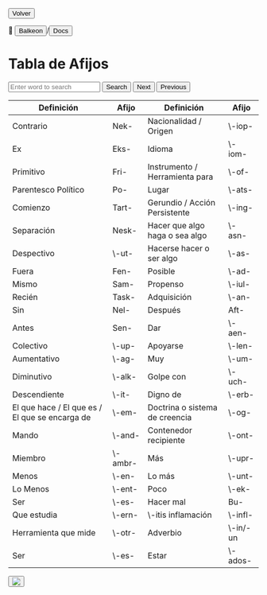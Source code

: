 
<button class="button-82-pushable" role="button" onclick="history.back()">
  <span class="button-82-shadow"></span>
  <span class="button-82-edge"></span>
  <span class="button-82-front text">
  Volver
 </span> </button>

📂 <button class="button-16" role="button" onclick="location.href='../../index'">Balkeon</button>/<button class="button-16" role="button" onclick="location.href='../index'">Docs</button>

# Tabla de Afijos
<input type="text" id="search-input" placeholder="Enter word to search"> <button id="search-button" onclick="searchAndHighlightTable()">Search</button> <button id="next-button" onclick="nextMatch()">Next</button> <button id="previous-button" onclick="previousMatch()">Previous</button>

<table id:"content-table" style="width:100%">
    <thead>
        <tr>
            <th>Definición</th>
            <th>Afijo</th>
            <th>Definición</th>
            <th>Afijo</th>
        </tr>
    </thead>
    <tbody>
        <tr>
            <td>Contrario</td>
            <td>Nek-</td>
            <td>Nacionalidad / Origen</td>
            <td>\-iop-</td>
        </tr>
        <tr>
            <td>Ex</td>
            <td>Eks-</td>
            <td>Idioma</td>
            <td>\-iom-</td>
        </tr>
        <tr>
            <td>Primitivo</td>
            <td>Fri-</td>
            <td>Instrumento / Herramienta para</td>
            <td>\-of-</td>
        </tr>
        <tr>
            <td>Parentesco Político</td>
            <td>Po-</td>
            <td>Lugar</td>
            <td>\-ats-</td>
        </tr>
        <tr>
            <td>Comienzo</td>
            <td>Tart-</td>
            <td>Gerundio / Acción Persistente</td>
            <td>\-ing-</td>
        </tr>
        <tr>
            <td>Separación</td>
            <td>Nesk-</td>
            <td>Hacer que algo haga o sea algo</td>
            <td>\-asn-</td>
        </tr>
        <tr>
            <td>Despectivo</td>
            <td>\-ut-</td>
            <td>Hacerse hacer o ser algo</td>
            <td>\-as-</td>
        </tr>
        <tr>
            <td>Fuera</td>
            <td>Fen-</td>
            <td>Posible</td>
            <td>\-ad-</td>
        </tr>
        <tr>
            <td>Mismo</td>
            <td>Sam-</td>
            <td>Propenso</td>
            <td>\-iul-</td>
        </tr>
        <tr>
            <td>Recién</td>
            <td>Task-</td>
            <td>Adquisición</td>
            <td>\-an-</td>
        </tr>
        <tr>
            <td>Sin</td>
            <td>Nel-</td>
            <td>Después</td>
            <td>Aft-</td>
        </tr>
        <tr>
            <td>Antes</td>
            <td>Sen-</td>
            <td>Dar</td>
            <td>\-aen-</td>
        </tr>
        <tr>
            <td>Colectivo</td>
            <td>\-up-</td>
            <td>Apoyarse</td>
            <td>\-len-</td>
        </tr>
        <tr>
            <td>Aumentativo</td>
            <td>\-ag-</td>
            <td>Muy</td>
            <td>\-um-</td>
        </tr>
        <tr>
            <td>Diminutivo</td>
            <td>\-alk-</td>
            <td>Golpe con</td>
            <td>\-uch-</td>
        </tr>
        <tr>
            <td>Descendiente</td>
            <td>\-it-</td>
            <td>Digno de</td>
            <td>\-erb-</td>
        </tr>
        <tr>
            <td>El que hace / El que es / El que se encarga de</td>
            <td>\-em-</td>
            <td>Doctrina o sistema de creencia</td>
            <td>\-og-</td>
        </tr>
        <tr>
            <td>Mando</td>
            <td>\-and-</td>
            <td>Contenedor recipiente</td>
            <td>\-ont-</td>
        </tr>
        <tr>
            <td>Miembro</td>
            <td>\-ambr-</td>
            <td>Más</td>
            <td>\-upr-</td>
        </tr>
        <tr>
            <td>Menos</td>
            <td>\-en-</td>
            <td>Lo más</td>
            <td>\-unt-</td>
        </tr>
        <tr>
            <td>Lo Menos</td>
            <td>\-ent-</td>
            <td>Poco</td>
            <td>\-ek-</td>
        </tr>
        <tr>
            <td>Ser</td>
            <td>\-es-</td>
            <td>Hacer mal</td>
            <td>Bu-</td>
        </tr>
        <tr>
            <td>Que estudia</td>
            <td>\-ern-</td>
            <td>\-itis inflamación</td>
            <td>\-infl-</td>
        </tr>
        <tr>
            <td>Herramienta que mide</td>
            <td>\-otr-</td>
            <td>Adverbio</td>
            <td>\-in/-un</td>
        </tr>
        <tr>
            <td>Ser</td>
            <td>\-es-</td>
            <td>Estar</td>
            <td>\-ados-</td>
        </tr>
    </tbody>
</table>

<button class="button-17" role="button" onclick="langRedirect('es')"><img src="https://img.icons8.com/?size=35&id=95094&format=png&color=000000"/></button> 
